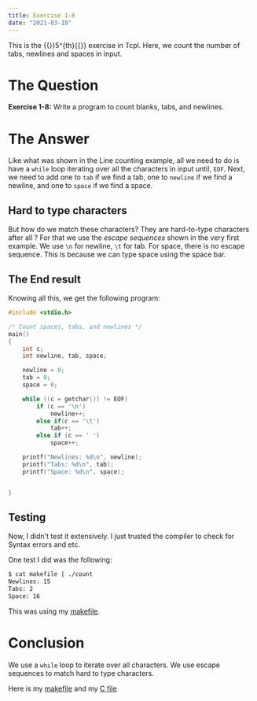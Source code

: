 ```yaml
---
title: Exercise 1-8
date: "2021-03-19"
---
```


This is the {{<tex>}}5^{th}{{</tex>}} exercise in Tcpl. Here, we count the
number of tabs, newlines and spaces in input.

# The Question

**Exercise 1-8:** Write a program to count blanks, tabs, and newlines.

# The Answer

Like what was shown in the Line counting example, all we need to do is have a
`while` loop iterating over all the characters in input until, `EOF`. Next, we
need to add one to `tab` if we find a tab, one to `newline` if we find a
newline, and one to `space` if we find a space.

## Hard to type characters

But how do we match these characters? They are hard-to-type characters after
all ? For that we use the *escape sequences* shown in the very first example.
We use `\n` for newline, `\t` for tab. For space, there is no escape sequence.
This is because we can type space using the space bar.

## The End result

Knowing all this, we get the following program:

```c
#include <stdio.h>

/* Count spaces, tabs, and newlines */
main()
{
	int c;
	int newline, tab, space;

	newline = 0;
	tab = 0;
	space = 0;

	while ((c = getchar()) != EOF)
		if (c == '\n')
			newline++;
		else if(c == '\t')
			tab++;
		else if (c == ' ')
			space++;

	printf("Newlines: %d\n", newline);
	printf("Tabs: %d\n", tab);
	printf("Space: %d\n", space);


}
```

## Testing

Now, I didn't test it extensively. I just trusted the compiler to check for
Syntax errors and etc.

One test I did was the following:

```bash
$ cat makefile | ./count
Newlines: 15
Tabs: 2
Space: 16
```

This was using my [makefile](src/makefile).

# Conclusion

We use a `while` loop to iterate over all characters. We use escape sequences to
match hard to type characters.

Here is my [makefile](src/makefile) and my [C file](src/count.c)
